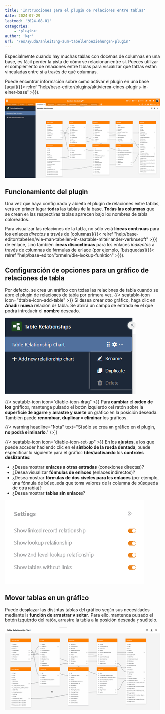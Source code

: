 ```yaml
---
title: 'Instrucciones para el plugin de relaciones entre tablas'
date: 2024-07-29
lastmod: '2024-08-01'
categories:
    - 'plugins'
author: 'kgr'
url: '/es/ayuda/anleitung-zum-tabellenbeziehungen-plugin'
---
```


Especialmente cuando hay muchas tablas con docenas de columnas en una base, es fácil perder la pista de cómo se relacionan entre sí. Puedes utilizar el complemento de relaciones entre tablas para visualizar qué tablas están vinculadas entre sí a través de qué columnas.

Puede encontrar información sobre cómo activar el plugin en una base [aquí]({{< relref "help/base-editor/plugins/aktivieren-eines-plugins-in-einer-base" >}}).

![Plugin de relaciones entre tablas](images/Table-Relationships-Plugin.png)

## Funcionamiento del plugin

Una vez que haya configurado y abierto el plugin de relaciones entre tablas, verá en primer lugar **todas** las tablas de la base. **Todas las columnas** que se crean en las respectivas tablas aparecen bajo los nombres de tabla coloreados.

Para visualizar las relaciones de la tabla, no sólo verá **líneas continuas** para los enlaces _directos_ a través de [columnas]({{< relref "help/base-editor/tabellen/wie-man-tabellen-in-seatable-miteinander-verknuepft" >}}) de enlace, sino también **líneas discontinuas** para los enlaces _indirectos_ a través de columnas de fórmulas de enlace (por ejemplo, [búsquedas]({{< relref "help/base-editor/formeln/die-lookup-funktion" >}}).

## Configuración de opciones para un gráfico de relaciones de tabla

Por defecto, se crea un gráfico con todas las relaciones de tabla cuando se abre el plugin de relaciones de tabla por primera vez. {{< seatable-icon icon="dtable-icon-add-table" >}} Si desea crear otro gráfico, haga clic en **Añadir nueva** relación de tabla. Se abrirá un campo de entrada en el que podrá introducir el **nombre** deseado.

![Opciones de un gráfico de relaciones de tablas](images/Options-of-Table-Relationship-Chart.png)

{{< seatable-icon icon="dtable-icon-drag" >}} Para **cambiar** el **orden de los** gráficos, mantenga pulsado el botón izquierdo del ratón sobre la **superficie de agarre** y **arrastre y suelte** un gráfico en la posición deseada. También puede **renombrar**, **duplicar** o **eliminar** los gráficos.

{{< warning  headline="Nota"  text="Si sólo se crea un gráfico en el plugin, **no podrá eliminarlo**." />}}

{{< seatable-icon icon="dtable-icon-set-up" >}} En los **ajustes**, a los que puede acceder haciendo clic en el **símbolo de la rueda dentada**, puede especificar lo siguiente para el gráfico **(des)activando** los **controles deslizantes**:

- ¿Desea mostrar **enlaces a otras entradas** (conexiones directas)?
- ¿Desea visualizar **fórmulas de enlaces** (enlaces indirectos)?
- ¿Desea mostrar **fórmulas de dos niveles para los enlaces** (por ejemplo, una fórmula de búsqueda que toma valores de la columna de búsqueda de otra tabla)?
- ¿Desea mostrar **tablas sin enlaces**?

![Configuración de opciones para un gráfico de relaciones de tabla](images/Settings-of-Table-Relationship-Chart.png)

## Mover tablas en un gráfico

Puede desplazar las distintas tablas del gráfico según sus necesidades mediante la **función de arrastrar y soltar**. Para ello, mantenga pulsado el botón izquierdo del ratón, arrastre la tabla a la posición deseada y suéltelo.

![Mover tablas en un gráfico de relaciones de tablas mediante arrastrar y soltar](images/Move-tables-in-a-Table-Relationship-Chart.gif)
